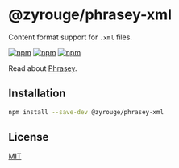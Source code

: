 # @zyrouge/phrasey-xml

Content format support for `.xml` files.

[![npm](https://img.shields.io/npm/v/@zyrouge/phrasey-xml)](https://npmjs.com/package/@zyrouge/phrasey-xml)
[![npm](https://img.shields.io/npm/dw/@zyrouge/phrasey-xml)](https://npmjs.com/package/@zyrouge/phrasey-xml)
[![npm](https://img.shields.io/npm/l/@zyrouge/phrasey-xml)](https://github.com/zyrouge/phrasey/tree/main/packages/phrasey-xml)

Read about [Phrasey](https://zyrouge.github.io/phrasey/getting-started/).

## Installation

```bash
npm install --save-dev @zyrouge/phrasey-xml
```

## License

[MIT](./LICENSE)
